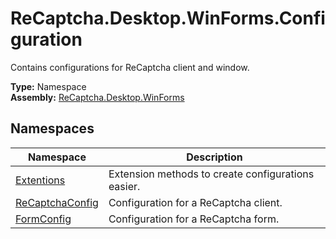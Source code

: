 # ReCaptcha.Desktop.WinForms.Configuration
Contains configurations for ReCaptcha client and window.

**Type:** Namespace
<br />
**Assembly:** [ReCaptcha.Desktop.WinForms](/ReCaptcha.Desktop/reference/recaptcha.desktop.winforms/)

## Namespaces
| Namespace                                                    | Description                                                                      |
|--------------------------------------------------------------|----------------------------------------------------------------------------------|
| [Extentions](/ReCaptcha.Desktop/reference/recaptcha.desktop.winforms/configuration/extentions.html)              | Extension methods to create configurations easier. |
| [ReCaptchaConfig](/ReCaptcha.Desktop/reference/recaptcha.desktop.winforms/configuration/recaptchaconfig.html)              | Configuration for a ReCaptcha client. |
| [FormConfig](/ReCaptcha.Desktop/reference/recaptcha.desktop.winforms/configuration/formconfig.html)              | Configuration for a ReCaptcha form. |
